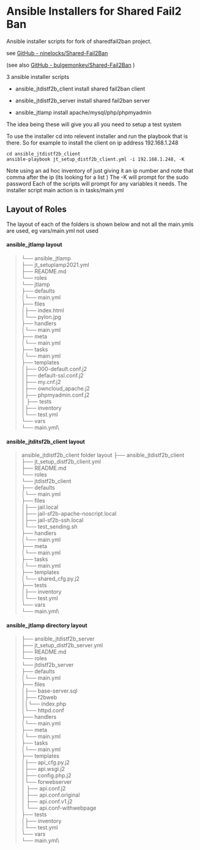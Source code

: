 # Ansible Installers for Shared Fail2 Ban

Ansible installer scripts for fork of sharedfail2ban project.

see  [GitHub - ninelocks/Shared-Fail2Ban](https://github.com/ninelocks/Shared-Fail2Ban)

(see also [GitHub - bulgemonkey/Shared-Fail2Ban](https://github.com/bulgemonkey/Shared-Fail2Ban) )

3 ansible installer scripts  

- ansible_jtdistf2b_client install shared fail2ban client

- ansible_jtdistf2b_server install shared fail2ban server

- ansible_jtlamp install apache/mysql/php/phpmyadmin

The idea being these will give you all you need to setup a test system

To use the installer  cd into relevent installer and run the playbook that is there.
So for example to install  the client on ip address  192.168.1.248

```
cd ansible_jtdistf2b_client
ansible-playbook jt_setup_distf2b_client.yml -i 192.168.1.248, -K
```

Note using an ad hoc  inventory of just giving it an ip number
and note that comma after the ip   (its looking for a list )
The -K will prompt for the sudo password
Each of the scripts will prompt for any variables it needs. The installer script main action is in 
tasks/main.yml

## Layout of Roles

The layout of each of the folders is shown below and not all the main.ymls are used, eg vars/main.yml not used

#### ansible_jtlamp layout

> └── ansible_jtlamp\
>     ├── jt_setuplamp2021.yml \
>     ├── README.md \
>     └── roles \
>         └── jtlamp \
>             ├── defaults \
>             │└── main.yml \
>             ├── files \
>             │├── index.html \
>             │└── pylon.jpg \
>             ├── handlers\
>             │└── main.yml\
>             ├── meta\
>             │└── main.yml\
>             ├── tasks\
>             │└── main.yml\
>             ├── templates\
>             │├── 000-default.conf.j2\
>             │├── default-ssl.conf.j2\
>             │├── my.cnf.j2\
>             │├── owncloud_apache.j2\
>             │├── phpmyadmin.conf.j2\
>             │
>             ├── tests\
>             │├── inventory\
>             │└── test.yml\
>             └── vars\
>                 └── main.yml\

#### ansible_jtditsf2b_client layout

> ansible_jtdistf2b_client folder layout
> ├── ansible_jtdistf2b_client\
> ├── jt_setup_distf2b_client.yml\
> ├── README.md\
> └── roles\
>     └── jtdistf2b_client\
>         ├── defaults\
>         │└── main.yml\
>         ├── files\
>         │├── jail.local\
>         │├── jail-sf2b-apache-noscript.local\
>         │├── jail-sf2b-ssh.local\
>         │└── test_sending.sh\
>         ├── handlers\
>         │└── main.yml\
>         ├── meta\
>         │└── main.yml\
>         ├── tasks\
>         │└── main.yml\
>         ├── templates\
>         │└── shared_cfg.py.j2\
>         ├── tests\
>         │├── inventory\
>         │└── test.yml\
>         └── vars\
>             └── main.yml\

#### ansible_jtlamp directory layout

> ├── ansible_jtdistf2b_server\
> ├── jt_setup_distf2b_server.yml\
> ├── README.md\
> └── roles\
>     └── jtdistf2b_server\
>         ├── defaults\
>         │└── main.yml\
>         ├── files\
>         │├── base-server.sql\
>         │├── f2bweb\
>         ││└── index.php\
>         │└── httpd.conf\
>         ├── handlers\
>         │└── main.yml\
>         ├── meta\
>         │└── main.yml\
>         ├── tasks\
>         │└── main.yml\
>         ├── templates\
>         │├── api_cfg.py.j2\
>         │├── api.wsgi.j2\
>         │├── config.php.j2\
>         │└── forwebserver\
>         │    ├── api.conf.j2\
>         │    ├── api.conf.original\
>         │    ├── api.conf.v1.j2\
>         │    └── api.conf-withwebpage\
>         ├── tests\
>         │├── inventory\
>         │└── test.yml\
>         └── vars\
>             └── main.yml\
